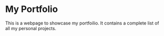 # My Portfolio
This is a webpage to showcase my portfoilio.
It contains a complete list of all my personal projects.